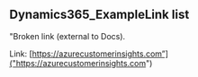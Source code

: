 ## Dynamics365_ExampleLink list

"Broken link (external to Docs).

 Link: [https://azurecustomerinsights.com”]("https://azurecustomerinsights.com")
